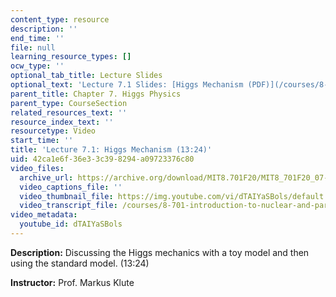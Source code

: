 ```yaml
---
content_type: resource
description: ''
end_time: ''
file: null
learning_resource_types: []
ocw_type: ''
optional_tab_title: Lecture Slides
optional_text: 'Lecture 7.1 Slides: [Higgs Mechanism (PDF)](/courses/8-701-introduction-to-nuclear-and-particle-physics-fall-2020/resources/mit8_701f20_lec7-1)'
parent_title: Chapter 7. Higgs Physics
parent_type: CourseSection
related_resources_text: ''
resource_index_text: ''
resourcetype: Video
start_time: ''
title: 'Lecture 7.1: Higgs Mechanism (13:24)'
uid: 42ca1e6f-36e3-3c39-8294-a09723376c80
video_files:
  archive_url: https://archive.org/download/MIT8.701F20/MIT8_701F20_07-01_mechanism_300k.mp4
  video_captions_file: ''
  video_thumbnail_file: https://img.youtube.com/vi/dTAIYaSBols/default.jpg
  video_transcript_file: /courses/8-701-introduction-to-nuclear-and-particle-physics-fall-2020/013dab47ae66c44ecd302fe631f59a9a_dTAIYaSBols.pdf
video_metadata:
  youtube_id: dTAIYaSBols
---
```


**Description:** Discussing the Higgs mechanics with a toy model and then using the standard model. (13:24)

**Instructor:** Prof. Markus Klute



